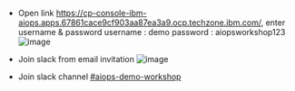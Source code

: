 - Open link https://cp-console-ibm-aiops.apps.67861cace9cf903aa87ea3a9.ocp.techzone.ibm.com/, enter username & password
username : demo
password : aiopsworkshop123
![image](../images/home.png)

- Join slack from email invitation
![image](../images/slack-invitation.png)

- Join slack channel [#aiops-demo-workshop](https://aiops-workshop.slack.com/archives/C089C63MQLE)